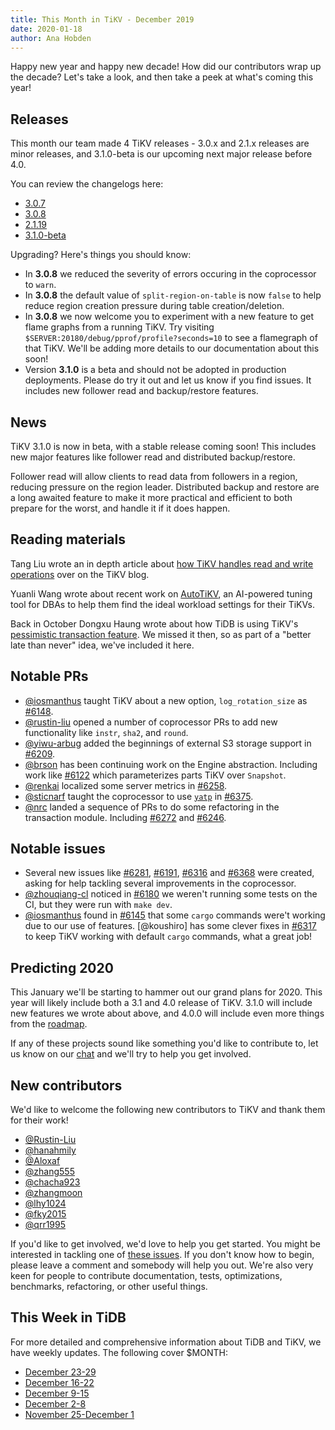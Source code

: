 ```yaml
---
title: This Month in TiKV - December 2019
date: 2020-01-18
author: Ana Hobden
---
```


<!-- Fill in the below from the API: https://developer.github.com/v4/explorer/ -->

Happy new year and happy new decade! How did our contributors wrap up the decade? Let's take a look, and then take a peek at what's coming this year!

## Releases

This month our team made 4 TiKV releases - 3.0.x and 2.1.x releases are minor releases, and 3.1.0-beta is our upcoming next major release before 4.0.

You can review the changelogs here:

* [3.0.7](https://github.com/tikv/tikv/releases/tag/v3.0.7)
* [3.0.8](https://github.com/tikv/tikv/releases/tag/v3.0.8)
* [2.1.19](https://github.com/tikv/tikv/releases/tag/v2.1.19)
* [3.1.0-beta](https://github.com/tikv/tikv/releases/tag/v3.1.0-beta)

Upgrading? Here's things you should know:

* In **3.0.8** we reduced the severity of errors occuring in the coprocessor to `warn`.
* In **3.0.8** the default value of `split-region-on-table` is now `false` to help reduce region creation pressure during table creation/deletion.
* In **3.0.8** we now welcome you to experiment with a new feature to get flame graphs from a running TiKV. Try visiting `$SERVER:20180/debug/pprof/profile?seconds=10` to see a flamegraph of that TiKV. We'll be adding more details to our documentation about this soon!
* Version **3.1.0** is a beta and should not be adopted in production deployments. Please do try it out and let us know if you find issues. It includes new follower read and backup/restore features.

## News

TiKV 3.1.0 is now in beta, with a stable release coming soon! This includes new major features like follower read and distributed backup/restore.

Follower read will allow clients to read data from followers in a region, reducing pressure on the region leader. Distributed backup and restore are a long awaited feature to make it more practical and efficient to both prepare for the worst, and handle it if it does happen.

## Reading materials

Tang Liu wrote an in depth article about [how TiKV handles read and write operations](https://tikv.org/blog/how-tikv-reads-writes/) over on the TiKV blog.

Yuanli Wang wrote about recent work on [AutoTiKV](https://pingcap.com/blog/autotikv-tikv-tuning-made-easy-by-machine-learning/), an AI-powered tuning tool for DBAs to help them find the ideal workload settings for their TiKVs.

Back in October Dongxu Haung wrote about how TiDB is using TiKV's [pessimistic transaction feature](https://developpaper.com/talking-about-tidbs-new-features-pessimistic-transactions/). We missed it then, so as part of a "better late than never" idea, we've included it here.

## Notable PRs

* [@iosmanthus] taught TiKV about a new option, `log_rotation_size` as [#6148](https://github.com/tikv/tikv/pull/6148).
* [@rustin-liu] opened a number of coprocessor PRs to add new functionality like `instr`, `sha2`, and `round`.
* [@yiwu-arbug] added the beginnings of external S3 storage support in [#6209](https://github.com/tikv/tikv/pull/6209).
* [@brson] has been continuing work on the Engine abstraction. Including work like [#6122](https://github.com/tikv/tikv/pull/6122) which parameterizes parts TiKV over `Snapshot`.
* [@renkai] localized some server metrics in [#6258](https://github.com/tikv/tikv/pull/6258).
* [@sticnarf] taught the coprocessor to use [`yatp`](https://github.com/tikv/yatp) in [#6375](https://github.com/tikv/tikv/pull/6375).
* [@nrc] landed a sequence of PRs to do some refactoring in the transaction module. Including [#6272](https://github.com/tikv/tikv/pull/6272) and [#6246](https://github.com/tikv/tikv/pull/6246).

## Notable issues

* Several new issues like [#6281](https://github.com/tikv/tikv/issues/6281), [#6191](https://github.com/tikv/tikv/issues/6191), [#6316](https://github.com/tikv/tikv/issues/6316) and [#6368](https://github.com/tikv/tikv/issues/6368) were created, asking for help tackling several improvements in the coprocessor.
* [@zhouqiang-cl] noticed in [#6180](https://github.com/tikv/tikv/issues/6180) we weren't running some tests on the CI, but they were run with `make dev`.
* [@iosmanthus] found in [#6145](https://github.com/tikv/tikv/issues/6145) that some `cargo` commands were't working due to our use of features. [@koushiro] has some clever fixes in [#6317](https://github.com/tikv/tikv/pull/6317) to keep TiKV working with default `cargo` commands, what a great job!

## Predicting 2020

This January we'll be starting to hammer out our grand plans for 2020. This year will likely include both a 3.1 and 4.0 release of TiKV. 3.1.0 will include new features we wrote about above, and 4.0.0 will include even more things from the [roadmap](https://github.com/tikv/tikv/blob/master/docs/ROADMAP.md).

If any of these projects sound like something you'd like to contribute to, let us know on our [chat](https://tikv.org/chat) and we'll try to help you get involved.

## New contributors

We'd like to welcome the following new contributors to TiKV and thank them for their work!

* [@Rustin-Liu]
* [@hanahmily]
* [@Aloxaf]
* [@zhang555]
* [@chacha923]
* [@zhangmoon]
* [@lhy1024]
* [@fky2015]
* [@qrr1995]

If you'd like to get involved, we'd love to help you get started. You might be interested in tackling one of [these issues](https://github.com/tikv/tikv/issues?q=is%3Aopen+is%3Aissue+label%3A%22D%3A+Easy%22+label%3A%22S%3A+HelpWanted%22). If you don't know how to begin, please leave a comment and somebody will help you out. We're also very keen for people to contribute documentation, tests, optimizations, benchmarks, refactoring, or other useful things.

## This Week in TiDB

For more detailed and comprehensive information about TiDB and TiKV, we have weekly updates. The following cover $MONTH:

* [December 23-29](https://pingcap.com/weekly/2019-12-30-tidb-weekly/)
* [December 16-22](https://pingcap.com/weekly/2019-12-23-tidb-weekly/)
* [December 9-15](https://pingcap.com/weekly/2019-12-16-tidb-weekly/)
* [December 2-8](https://pingcap.com/weekly/2019-12-09-tidb-weekly/)
* [November 25-December 1](https://pingcap.com/weekly/2019-12-02-tidb-weekly/)

[@iosmanthus]: https://github.com/iosmanthus
[@hanahmily]: https://github.com/hanahmily
[@aloxaf]: https://github.com/aloxaf
[@zhang555]: https://github.com/zhang555
[@chacha923]: https://github.com/chacha923
[@zhangmoon]: https://github.com/zhangmoon
[@lhy1024]: https://github.com/lhy1024
[@fky2015]: https://github.com/fky2015
[@qrr1995]: https://github.com/qrr1995
[@rustin-liu]: https://github.com/rustin-liu
[@yiwu-arbug]: https://github.com/yiwu-arbug
[@brson]: https://github.com/brson
[@renkai]: https://github.com/renkai
[@sticnarf]: https://github.com/sticnarf
[@nrc]: https://github.com/nrc
[@zhouqiang-cl]: https://github.com/zhouqiang-cl